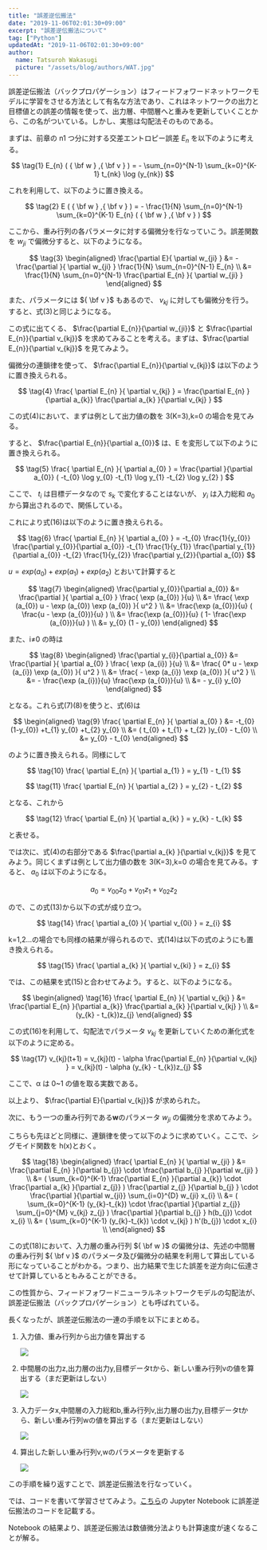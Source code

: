 ```yaml
---
title: "誤差逆伝搬法"
date: "2019-11-06T02:01:30+09:00"
excerpt: "誤差逆伝搬法について"
tag: ["Python"]
updatedAt: "2019-11-06T02:01:30+09:00"
author:
  name: Tatsuroh Wakasugi
  picture: "/assets/blog/authors/WAT.jpg"
---
```


誤差逆伝搬法（バックプロパゲーション）はフィードフォワードネットワークモデルに学習をさせる方法として有名な方法であり、これはネットワークの出力と目標値との誤差の情報を使って、出力層、中間層へと重みを更新していくことから、この名がついている。しかし、実態は勾配法そのものである。

まずは、前章の n1 つ分に対する交差エントロピー誤差 $E_{n}$ を以下のように考える。

$$
\tag{1}  E_{n} ( { \bf w } ,{ \bf v } ) = - \sum_{n=0}^{N-1} \sum_{k=0}^{K-1} t_{nk} \log (y_{nk})
$$

これを利用して、以下のように置き換える。

$$
\tag{2}  E ( { \bf w } ,{ \bf v } ) = - \frac{1}{N} \sum_{n=0}^{N-1} \sum_{k=0}^{K-1} E_{n} ( { \bf w } ,{ \bf v } )
$$

ここから、重み行列の各パラメータに対する偏微分を行なっていこう。誤差関数を $w_{ji}$ で偏微分すると、以下のようになる。

$$
\tag{3}
\begin{aligned}
\frac{\partial E}{ \partial w_{ji} }
    &= - \frac{\partial }{ \partial w_{ji} } \frac{1}{N} \sum_{n=0}^{N-1} E_{n} \\
    &= \frac{1}{N} \sum_{n=0}^{N-1} \frac{\partial E_{n} }{ \partial w_{ji} }
\end{aligned}
$$

また、パラメータには ${ \bf v }$ もあるので、 $v_{kj}$ に対しても偏微分を行う。すると、式(3)と同じようになる。

この式に出てくる、 $\frac{\partial E_{n}}{\partial w_{ji}}$ と $\frac{\partial E_{n}}{\partial v_{kj}}$ を求めてみることを考える。まずは、$\frac{\partial E_{n}}{\partial v_{kj}}$ を見てみよう。

偏微分の連鎖律を使って、 $\frac{\partial E_{n}}{\partial v_{kj}}$ は以下のように置き換えられる。

$$
\tag{4}  \frac{ \partial E_{n} }{ \partial v_{kj} } = \frac{\partial E_{n} }{\partial a_{k}}  \frac{\partial a_{k} }{\partial v_{kj} }
$$

この式(4)において、まずは例として出力値の数を 3(K=3),k=0 の場合を見てみる。

すると、 $\frac{\partial E_{n}}{\partial a_{0}}$ は、E を変形して以下のように置き換えられる。

$$
\tag{5}  \frac{ \partial E_{n} }{ \partial a_{0} } = \frac{\partial }{\partial a_{0}} ( -t_{0} \log y_{0} -t_{1} \log y_{1} -t_{2} \log y_{2} )
$$

ここで、 $t_{i}$ は目標データなので $s_{k}$ で変化することはないが、 $y_{i}$ は入力総和 $a_{0}$ から算出されるので、関係している。

これにより式(16)は以下のように置き換えられる。

$$
\tag{6}  \frac{ \partial E_{n} }{ \partial a_{0} } = -t_{0} \frac{1}{y_{0}} \frac{\partial y_{0}}{\partial a_{0}} -t_{1} \frac{1}{y_{1}} \frac{\partial y_{1}}{\partial a_{0}} -t_{2} \frac{1}{y_{2}} \frac{\partial y_{2}}{\partial a_{0}}
$$

$u=exp(a_{0}) + exp(a_{1}) + exp(a_{2})$ とおいて計算すると

$$
\tag{7}
\begin{aligned}
\frac{\partial y_{0}}{\partial a_{0}}
    &= \frac{\partial }{ \partial a_{0} } \frac{ \exp (a_{0}) }{u} \\
    &= \frac{ \exp (a_{0}) u - \exp (a_{0}) \exp (a_{0}) }{ u^2 }  \\
    &= \frac{\exp (a_{0})}{u} ( \frac{u - \exp (a_{0})}{u} ) \\
    &= \frac{\exp (a_{0})}{u} ( 1- \frac{\exp (a_{0})}{u} ) \\
    &= y_{0} (1 - y_{0})
\end{aligned}
$$

また、i≠0 の時は

$$
\tag{8}
\begin{aligned}
\frac{\partial y_{i}}{\partial a_{0}}
    &= \frac{\partial }{ \partial a_{0} } \frac{ \exp (a_{i}) }{u} \\
    &= \frac{ 0* u - \exp (a_{i}) \exp (a_{0}) }{ u^2 }  \\
    &= \frac{ - \exp (a_{i}) \exp (a_{0}) }{ u^2 }  \\
    &= - \frac{\exp (a_{i})}{u} \frac{\exp (a_{0})}{u} \\
    &= - y_{i} y_{0}
\end{aligned}
$$

となる。これら式(7)(8)を使うと、式(6)は

$$
\begin{aligned}
\tag{9}  \frac{ \partial E_{n} }{ \partial a_{0} }
        &= -t_{0} (1-y_{0}) +t_{1} y_{0} +t_{2} y_{0} \\
        &= ( t_{0} + t_{1} + t_{2} )y_{0} - t_{0} \\
        &= y_{0} - t_{0}
\end{aligned}
$$

のように置き換えられる。同様にして

$$
\tag{10}  \frac{ \partial E_{n} }{ \partial a_{1} } = y_{1} - t_{1}
$$

$$
\tag{11}  \frac{ \partial E_{n} }{ \partial a_{2} } = y_{2} - t_{2}
$$

となる、これから

$$
\tag{12}  \frac{ \partial E_{n} }{ \partial a_{k} } = y_{k} - t_{k}
$$

と表せる。

では次に、式(4)の右部分である $\frac{\partial a_{k} }{\partial v_{kj}}$ を見てみよう。同じくまずは例として出力値の数を 3(K=3),k=0 の場合を見てみる。すると、 $a_{0}$ は以下のようになる。

$$
\tag{13}  a_{0}= v_{00} z_{0} + v_{01} z_{1} + v_{02} z_{2}
$$

ので、この式(13)から以下の式が成り立つ。

$$
\tag{14}  \frac{ \partial a_{0} }{ \partial v_{0i} } = z_{i}
$$

k=1,2...の場合でも同様の結果が得られるので、式(14)は以下の式のようにも置き換えられる。

$$
\tag{15}  \frac{ \partial a_{k} }{ \partial v_{ki} } = z_{i}
$$

では、この結果を式(15)と合わせてみよう。すると、以下のようになる。

$$
\begin{aligned}
\tag{16}  \frac{ \partial E_{n} }{ \partial v_{kj} }
    &= \frac{\partial E_{n} }{\partial a_{k}}  \frac{\partial a_{k} }{\partial v_{kj} } \\
    &= (y_{k} - t_{k})z_{j}
\end{aligned}
$$

この式(16)を利用して、勾配法でパラメータ $v_{kj}$ を更新していくための漸化式を以下のように定める。

$$
\tag{17}  v_{kj}(t+1)
    = v_{kj}(t) - \alpha \frac{\partial E_{n} }{\partial v_{kj} }
    = v_{kj}(t) - \alpha (y_{k} - t_{k})z_{j}
$$

ここで、α は 0~1 の値を取る実数である。

以上より、 $\frac{\partial E}{\partial v_{kj}}$ が求められた。

次に、もう一つの重み行列である<b>w</b>のパラメータ $w_{ji}$ の偏微分を求めてみよう。

こちらも先ほどと同様に、連鎖律を使って以下のように求めていく。ここで、シグモイド関数を h(x)とおく。

$$
\tag{18}
\begin{aligned}
\frac{ \partial E_{n} }{ \partial w_{ji} }
    &= \frac{\partial E_{n} }{\partial b_{j}} \cdot \frac{\partial b_{j} }{\partial w_{ji} } \\
    &= ( \sum_{k=0}^{K-1} \frac{\partial E_{n} }{\partial a_{k}} \cdot \frac{\partial a_{k} }{\partial z_{j}} ) \frac{\partial z_{j} }{\partial b_{j} } \cdot  \frac{\partial  }{\partial w_{ji}} \sum_{i=0}^{D} w_{ji} x_{i} \\
    &= ( \sum_{k=0}^{K-1} (y_{k}-t_{k}) \cdot \frac{\partial }{\partial z_{j}} \sum_{j=0}^{M} v_{kj} z_{j} ) \frac{\partial }{\partial b_{j} } h(b_{j}) \cdot x_{i} \\
    &= ( \sum_{k=0}^{K-1} (y_{k}-t_{k}) \cdot v_{kj} ) h'(b_{j}) \cdot x_{i} \\
\end{aligned}
$$

この式(18)において、入力層の重み行列 ${ \bf w }$ の偏微分は、先述の中間層の重み行列 ${ \bf v }$ のパラメータ及び偏微分の結果を利用して算出している形になっていることがわかる。つまり、出力結果で生じた誤差を逆方向に伝達させて計算しているともみることができる。

この性質から、フィードフォワードニューラルネットワークモデルの勾配法が、誤差逆伝搬法（バックプロパゲーション）とも呼ばれている。

長くなったが、誤差逆伝搬法の一連の手順を以下にまとめる。

<ol>
<li>入力値、重み行列から出力値を算出する</li>

![](/assets/note/programming/102_machine_learning/1023_deep_learning/back_propagation/Figure_45.png)

<li>中間層の出力z,出力層の出力y,目標データtから、新しい重み行列vの値を算出する（まだ更新はしない）</li>

![](/assets/note/programming/102_machine_learning/1023_deep_learning/back_propagation/Figure_46.png)

<li>入力データx,中間層の入力総和b,重み行列v,出力層の出力y,目標データtから、新しい重み行列wの値を算出する（まだ更新はしない）</li>

![](/assets/note/programming/102_machine_learning/1023_deep_learning/back_propagation/Figure_47.png)

<li>算出した新しい重み行列v,wのパラメータを更新する</li>

![](/assets/note/programming/102_machine_learning/1023_deep_learning/back_propagation/Figure_48.png)

</ol>

この手順を繰り返すことで、誤差逆伝搬法を行なっていく。

では、コードを書いて学習させてみよう。[こちら](https://github.com/WAT36/python/blob/master/machine_learning/deeplearning/back_propagation.ipynb)の Jupyter Notebook に誤差逆伝搬法のコードを記載する。

Notebook の結果より、誤差逆伝搬法は数値微分法よりも計算速度が速くなることが解る。
